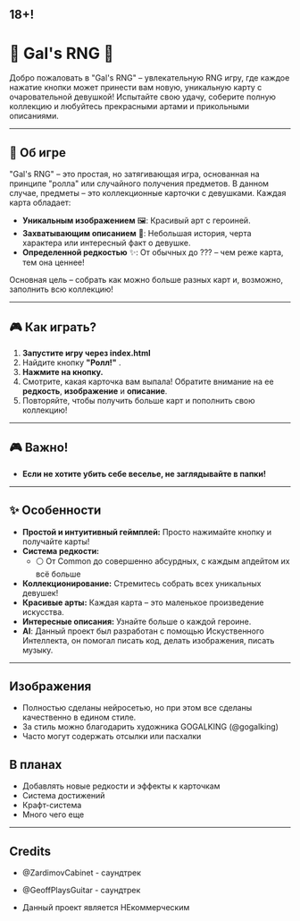 ## 18+!
# 🎲 Gal's RNG 💖

Добро пожаловать в "Gal's RNG" – увлекательную RNG игру, где каждое нажатие кнопки может принести вам новую, уникальную карту с очаровательной девушкой! Испытайте свою удачу, соберите полную коллекцию и любуйтесь прекрасными артами и прикольными описаниями.

---

## 🌟 Об игре

"Gal's RNG" – это простая, но затягивающая игра, основанная на принципе "ролла" или случайного получения предметов. В данном случае, предметы – это коллекционные карточки с девушками. Каждая карта обладает:

*   **Уникальным изображением** 🖼️: Красивый арт с героиней.
*   **Захватывающим описанием** 📜: Небольшая история, черта характера или интересный факт о девушке.
*   **Определенной редкостью** ✨: От обычных до ??? – чем реже карта, тем она ценнее!

Основная цель – собрать как можно больше разных карт и, возможно, заполнить всю коллекцию!

---

## 🎮 Как играть?

1.  **Запустите игру через index.html**
2.  Найдите кнопку **"Ролл!"** .
3.  **Нажмите на кнопку.**
4.  Смотрите, какая карточка вам выпала! Обратите внимание на ее **редкость**, **изображение** и **описание**.
5.  Повторяйте, чтобы получить больше карт и пополнить свою коллекцию!

---

## 🎮 Важно!

*  **Если не хотите убить себе веселье, не заглядывайте в папки!**

---
## ✨ Особенности

*   **Простой и интуитивный геймплей:** Просто нажимайте кнопку и получайте карты!
*   **Система редкости:**
    *   ⚪ От Common до совершенно абсурдных, с каждым апдейтом их всё больше
*   **Коллекционирование:** Стремитесь собрать всех уникальных девушек!
*   **Красивые арты:** Каждая карта – это маленькое произведение искусства.
*   **Интересные описания:** Узнайте больше о каждой героине.
*   **AI**: Данный проект был разработан с помощью Искуственного Интеллекта, он помогал писать код, делать изображения, писать музыку.

---

## Изображения

* Полностью сделаны нейросетью, но при этом все сделаны качественно в едином стиле.
* За стиль можно благодарить художника GOGALKING (@gogalking)
* Часто могут содержать отсылки или пасхалки

## В планах

* Добавлять новые редкости и эффекты к карточкам
* Система достижений
* Крафт-система
* Много чего еще

---
## Credits
* @ZardimovCabinet - саундтрек
* @GeoffPlaysGuitar - саундтрек

* Данный проект является НЕкоммерческим

